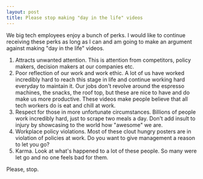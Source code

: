 ```yaml
---
layout: post
title: Please stop making "day in the life" videos
---
```


We big tech employees enjoy a bunch of perks. I would like to continue receiving these perks as long as I can and am going to make an argument against making "day in the life" videos.

1. Attracts unwanted attention. This is attention from competitors, policy makers, decision makers at our companies etc. 
2. Poor reflection of our work and work ethic. A lot of us have worked incredibly hard to reach this stage in life and continue working hard everyday to maintain it. Our jobs don't revolve around the espresso machines, the snacks, the roof top, but these are nice to have and do make us more productive. These videos make people believe that all tech workers do is eat and chill at work. 
3. Respect for those in more unfortunate circumstances. Billions of people work incredibly hard, just to scrape two meals a day. Don't add insult to injury by showcasing to the world how "awesome" we are. 
4. Workplace policy violations. Most of these clout hungry posters are in violation of policies at work. Do you want to give management a reason to let you go?
4. Karma. Look at what's happened to a lot of these people. So many were let go and no one feels bad for them.

Please, stop.